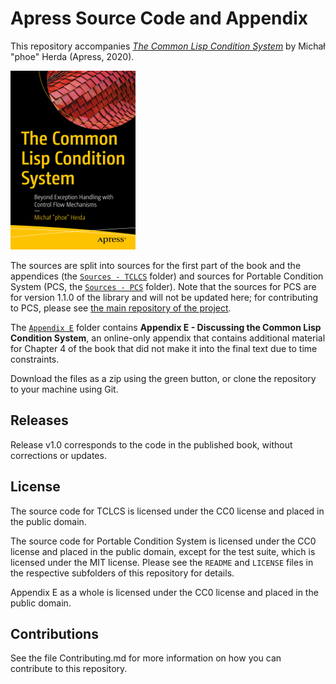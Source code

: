 # Apress Source Code and Appendix

This repository accompanies [*The Common Lisp Condition System*](https://www.apress.com/9781484261330) by Michał "phoe" Herda (Apress, 2020).

[comment]: #cover
![Cover image](9781484261330.jpg)

The sources are split into sources for the first part of the book and the appendices (the [`Sources - TCLCS`](Sources%20-%20TCLCS/) folder) and sources for Portable Condition System (PCS, the [`Sources - PCS`](Sources%20-%20PCS/) folder). Note that the sources for PCS are for version 1.1.0 of the library and will not be updated here; for contributing to PCS, please see [the main repository of the project](https://github.com/phoe/portable-condition-system).

The [`Appendix E`](Appendix%20E) folder contains **Appendix E - Discussing the Common Lisp Condition System**, an online-only appendix that contains additional material for Chapter 4 of the book that did not make it into the final text due to time constraints.

Download the files as a zip using the green button, or clone the repository to your machine using Git.

## Releases

Release v1.0 corresponds to the code in the published book, without corrections or updates.

## License

The source code for TCLCS is licensed under the CC0 license and placed in the public domain.

The source code for Portable Condition System is licensed under the CC0 license and placed in the public domain, except for the test suite, which is licensed under the MIT license. Please see the `README` and `LICENSE` files in the respective subfolders of this repository for details.

Appendix E as a whole is licensed under the CC0 license and placed in the public domain.

## Contributions

See the file Contributing.md for more information on how you can contribute to this repository.
